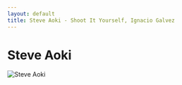 ```yaml
---
layout: default
title: Steve Aoki - Shoot It Yourself, Ignacio Galvez
---
```


# Steve Aoki

![Steve Aoki](http://assets.farmhouse.co/publishing/1-shoot-it-yourself/images/steve-aoki-1.jpg)

